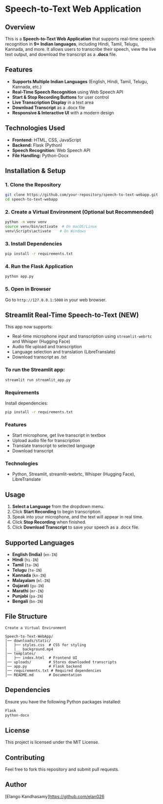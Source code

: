# Speech-to-Text Web Application

## Overview

This is a **Speech-to-Text Web Application** that supports real-time speech recognition in **9+ Indian languages**, including Hindi, Tamil, Telugu, Kannada, and more. It allows users to transcribe their speech, view the live text output, and download the transcript as a **.docx** file.

## Features

- **Supports Multiple Indian Languages** (English, Hindi, Tamil, Telugu, Kannada, etc.)
- **Real-Time Speech Recognition** using Web Speech API
- **Start & Stop Recording Buttons** for user control
- **Live Transcription Display** in a text area
- **Download Transcript** as a .docx file
- **Responsive & Interactive UI** with a modern design

## Technologies Used

- **Frontend:** HTML, CSS, JavaScript
- **Backend:** Flask (Python)
- **Speech Recognition:** Web Speech API
- **File Handling:** Python-Docx

## Installation & Setup

### 1. Clone the Repository

```bash
git clone https://github.com/your-repository/speech-to-text-webapp.git
cd speech-to-text-webapp
```

### 2. Create a Virtual Environment (Optional but Recommended)

```bash
python -m venv venv
source venv/bin/activate  # On macOS/Linux
venv\Scripts\activate    # On Windows
```

### 3. Install Dependencies

```bash
pip install -r requirements.txt
```

### 4. Run the Flask Application

```bash
python app.py
```

### 5. Open in Browser

Go to `http://127.0.0.1:5000` in your web browser.

## Streamlit Real-Time Speech-to-Text (NEW)

This app now supports:

- Real-time microphone input and transcription using `streamlit-webrtc` and Whisper (Hugging Face)
- Audio file upload and transcription
- Language selection and translation (LibreTranslate)
- Download transcript as .txt

### To run the Streamlit app:

```bash
streamlit run streamlit_app.py
```

### Requirements

Install dependencies:

```bash
pip install -r requirements.txt
```

### Features

- Start microphone, get live transcript in textbox
- Upload audio file for transcription
- Translate transcript to selected language
- Download transcript

### Technologies

- Python, Streamlit, streamlit-webrtc, Whisper (Hugging Face), LibreTranslate

## Usage

1. **Select a Language** from the dropdown menu.
2. Click **Start Recording** to begin transcription.
3. Speak into your microphone, and the text will appear in real time.
4. Click **Stop Recording** when finished.
5. Click **Download Transcript** to save your speech as a .docx file.

## Supported Languages

- **English (India)** (`en-IN`)
- **Hindi** (`hi-IN`)
- **Tamil** (`ta-IN`)
- **Telugu** (`te-IN`)
- **Kannada** (`kn-IN`)
- **Malayalam** (`ml-IN`)
- **Gujarati** (`gu-IN`)
- **Marathi** (`mr-IN`)
- **Punjabi** (`pa-IN`)
- **Bengali** (`bn-IN`)

## File Structure

```
Create a Virtual Environment

Speech-to-Text-WebApp/
│── downloads/static/
│   ├── styles.css  # CSS for styling
|   |__ background.mp4
│── templates/
│   ├── index.html  # Frontend UI
│── uploads/        # Stores downloaded transcripts
│── app.py          # Flask backend
│── requirements.txt # Required dependencies
│── README.md       # Documentation
```

## Dependencies

Ensure you have the following Python packages installed:

```bash
Flask
python-docx
```

## License

This project is licensed under the MIT License.

## Contributing

Feel free to fork this repository and submit pull requests.

## Author

[Elango Kandhasamy]https://github.com/elan026
